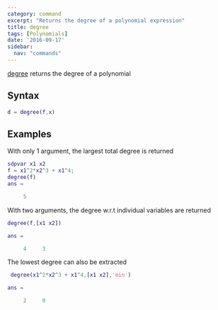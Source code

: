 ```yaml
---
category: command
excerpt: "Returns the degree of a polynomial expression"
title: degree
tags: [Polynomials]
date: '2016-09-17'
sidebar:
  nav: "commands"
---
```


[degree](/command/degree) returns the degree of a polynomial

## Syntax

````matlab
d = degree(f,x)
````

## Examples

With only 1 argument, the largest total degree is returned

````matlab
sdpvar x1 x2
f = x1^2*x2^3 + x1^4;
degree(f)
ans =

     5
````
With two arguments, the degree w.r.t individual variables are returned

````matlab
degree(f,[x1 x2])

ans =

     4     3
````

The lowest degree can also be extracted

````matlab
 degree(x1^2*x2^3 + x1^4,[x1 x2],'min')

ans =

     2     0
````
